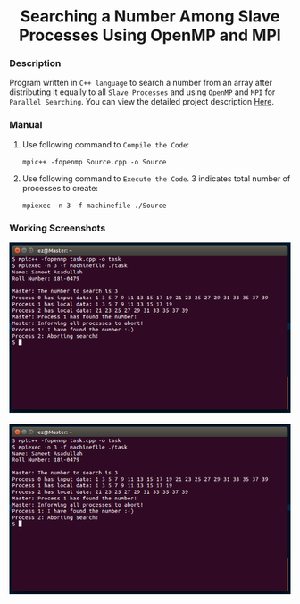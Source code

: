 <h1 align="center">Searching a Number Among Slave Processes Using OpenMP and MPI</h1>

### Description
Program written in `C++ language` to search a number from an array after distributing it equally to all `Slave Processes` and using `OpenMP` and `MPI` for `Parallel Searching`. You can view the detailed project description [Here](https://github.com/SameetAsadullah/Searching-a-Number-Among-Slave-Processes-Using-OpenMP-and-MPI/blob/main/Project%20Statement.pdf).

### Manual
1) Use following command to `Compile the Code`:
    ```
    mpic++ -fopenmp Source.cpp -o Source
    ```

2) Use following command to `Execute the Code`. 3 indicates total number of processes to create:
    ```
    mpiexec -n 3 -f machinefile ./Source
    ```
    
### Working Screenshots
<div align="center">
  <img src = "https://github.com/SameetAsadullah/Searching-a-Number-Among-Slave-Processes-Using-OpenMP-and-MPI/blob/main/extras/working-ss-1.png" alt = "" width="700px"/>
</div>
<br/>
<div align="center">
  <img src = "https://github.com/SameetAsadullah/Searching-a-Number-Among-Slave-Processes-Using-OpenMP-and-MPI/blob/main/extras/working-ss-1.png" alt = "" width="700px"/>
</div>
